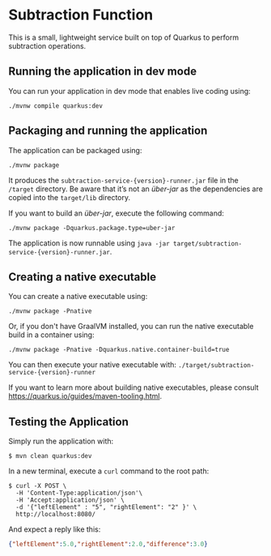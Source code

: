 # Subtraction Function

This is a small, lightweight service built on top of Quarkus to perform
subtraction operations.

## Running the application in dev mode

You can run your application in dev mode that enables live coding using:
```shell script
./mvnw compile quarkus:dev
```

## Packaging and running the application

The application can be packaged using:
```shell script
./mvnw package
```
It produces the `subtraction-service-{version}-runner.jar` file in the `/target` directory.
Be aware that it’s not an _über-jar_ as the dependencies are copied into the `target/lib` directory.

If you want to build an _über-jar_, execute the following command:
```shell script
./mvnw package -Dquarkus.package.type=uber-jar
```

The application is now runnable using `java -jar target/subtraction-service-{version}-runner.jar`.

## Creating a native executable

You can create a native executable using: 
```shell script
./mvnw package -Pnative
```

Or, if you don't have GraalVM installed, you can run the native executable build in a container using: 
```shell script
./mvnw package -Pnative -Dquarkus.native.container-build=true
```

You can then execute your native executable with: `./target/subtraction-service-{version}-runner`

If you want to learn more about building native executables, please consult https://quarkus.io/guides/maven-tooling.html.

## Testing the Application

Simply run the application with:

```shell
$ mvn clean quarkus:dev
```

In a new terminal, execute a `curl` command to the root path:

```shell
$ curl -X POST \
  -H 'Content-Type:application/json'\
  -H 'Accept:application/json' \
  -d '{"leftElement" : "5", "rightElement": "2" }' \
  http://localhost:8080/
```

And expect a reply like this:

```json
{"leftElement":5.0,"rightElement":2.0,"difference":3.0}
```
